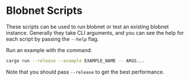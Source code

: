 # Blobnet Scripts

These scripts can be used to run blobnet or test an existing blobnet instance.
Generally they take CLI arguments, and you can see the help for each script by
passing the `--help` flag.

Run an example with the command:

```bash
cargo run --release --example EXAMPLE_NAME -- ARGS...
```

Note that you should pass `--release` to get the best performance.
